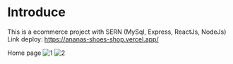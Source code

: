 # Introduce
This is a ecommerce project with SERN (MySql, Express, ReactJs, NodeJs)
Link deploy: https://ananas-shoes-shop.vercel.app/

Home page 
![1](https://user-images.githubusercontent.com/90500710/223358564-fecebe40-1c27-4e39-a8a2-df258a4d1d6c.png)  ![2](https://user-images.githubusercontent.com/90500710/223364203-7c72f9dc-6fd2-407f-b028-fd102b72ac16.PNG)
